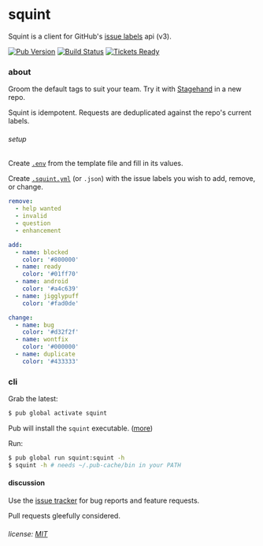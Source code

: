 squint
======

Squint is a client for GitHub's [issue labels][gh-issue-labels] api (v3).

[![Pub Version][pub_badge]][pub]
[![Build Status][ci-badge]][ci]
[![Tickets Ready][waffle_badge]][waffle]

[ci-badge]: https://travis-ci.org/mockturtl/squint.svg?branch=master
[ci]: https://travis-ci.org/mockturtl/squint
[pub_badge]: https://img.shields.io/pub/v/squint.svg
[pub]: https://pub.dartlang.org/packages/squint
[waffle_badge]: https://badge.waffle.io/mockturtl/squint.svg?label=ready&title=Ready
[waffle]: https://waffle.io/mockturtl/squint

### about

Groom the default tags to suit your team. Try it with [Stagehand][] in a new repo.

Squint is idempotent. Requests are deduplicated against the repo's current labels.

[stagehand]: http://stagehand.pub/
[gh-issue-labels]: https://developer.github.com/v3/issues/labels/

###### setup

Create [`.env`][.env] from the template file and fill in its values.

[.env]: https://github.com/mockturtl/squint/blob/master/.env.example

Create [`.squint.yml`][squintfile] (or `.json`) with the issue labels you wish 
to add, remove, or change.

```yaml
remove:
  - help wanted
  - invalid
  - question
  - enhancement

add: 
  - name: blocked
    color: '#800000'
  - name: ready
    color: '#01ff70'
  - name: android
    color: '#a4c639'
  - name: jigglypuff
    color: '#fad0de'

change:
  - name: bug
    color: '#d32f2f'
  - name: wontfix
    color: '#000000'
  - name: duplicate
    color: '#433333'
```

[squintfile]: https://github.com/mockturtl/squint/blob/master/.squint.yml.example

### cli
 
Grab the latest:

```sh
$ pub global activate squint
```

Pub will install the `squint` executable. ([more][pub-global])

Run:

```sh
$ pub global run squint:squint -h
$ squint -h # needs ~/.pub-cache/bin in your PATH
```

[pub-global]: https://www.dartlang.org/tools/pub/cmd/pub-global.html#running-a-script


#### discussion

Use the [issue tracker][tracker] for bug reports and feature requests.

Pull requests gleefully considered.

[tracker]: https://github.com/mockturtl/squint/issues

###### license: [MIT](LICENSE)